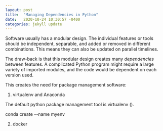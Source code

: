 ```yaml
---
layout: post
title:  "Managing Dependencies in Python"
date:   2020-10-24 10:30:57 -0400
categories: jekyll update
---
```


Software usually has a modular design. The individual features or tools should be independent, separable, and added or removed in different combinations. This means they can also be updated on parallel timelines.

The draw-back is that this modular design creates many *dependencies* between features. A complicated Python program might require a large variety of imported modules, and the code would be dependent on each version used.

This creates the need for package management software:

1. virtualenv and Anaconda

The default python package management tool is virtualenv (). 


conda create --name myenv

2. docker
